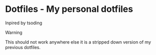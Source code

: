 # Dotfiles - My personal dotfiles

Inpired by tsoding

> [!WARNING]
> This should not work anywhere else it is a stripped down version of my previous dotfiles.

